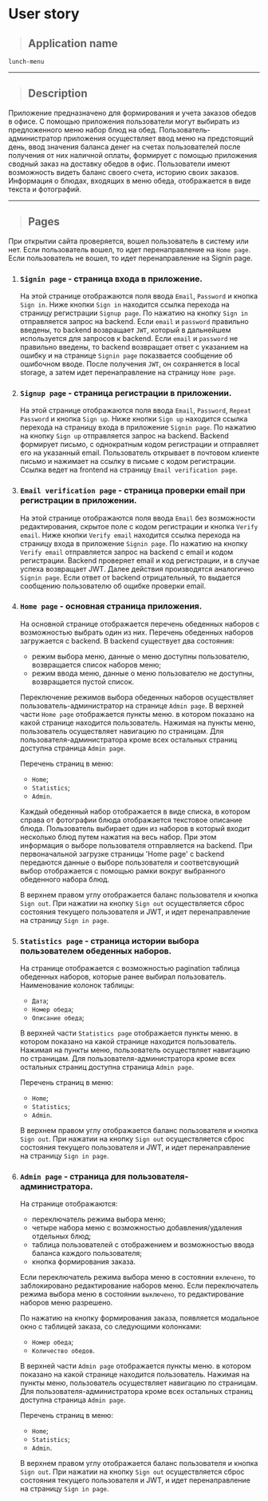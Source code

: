 # User story

> ## Application name

`lunch-menu`

---

> ## Description

Приложение предназначено для формирования и учета заказов обедов в офисе.
С помощью приложения пользователи могут выбирать из предложенного меню набор блюд на обед. Пользователь-администратор приложения осуществляет ввод меню на предстоящий день, ввод значения баланса денег на счетах пользователей после получения от них наличной оплаты, формирует с помощью приложения сводный заказ на доставку обедов в офис. Пользователи имеют возможность видеть баланс своего счета, историю своих заказов. Информация о блюдах, входящих в меню обеда, отображается в виде текста и фотографий.

---

> ## Pages

При открытии сайта проверяется, вошел пользователь в систему или нет. Если пользователь вошел, то идет перенаправление на `Home page`. Если пользователь не вошел, то идет перенаправление на Signin page.

1.  ### `Signin page` - страница входа в приложение.

    На этой странице отображаются поля ввода `Email`, `Password` и кнопка `Sign in`.
    Ниже кнопки `Sign in` находится ссылка перехода на страницу регистрации `Signup page`.
    По нажатию на кнопку `Sign in` отправляется запрос на backend. Если `email` и `password` правильно введены, то backend возвращает `JWT`, который в дальнейшем используется для запросов к backend. Если `email` и `password` не правильно введены, то backend возвращает ответ с указанием на ошибку и на странице `Signin page` показвается сообщение об ошибочном вводе. После получения `JWT`, он сохраняется в local storage, а затем идет перенаправление на страницу `Home page`.

2.  ### `Signup page` - страница регистрации в приложении.

    На этой странице отображаются поля ввода `Email`, `Password`, `Repeat Password` и кнопка `Sign up`.
    Ниже кнопки `Sign up` находится ссылка перехода на страницу входа в приложение `Signin page`.
    По нажатию на кнопку `Sign up` отправляется запрос на backend. Backend формирует письмо, с однократным кодом регистрации и отправляет его на указанный email. Пользователь открывает в почтовом клиенте письмо и нажимает на ссылку в письме с кодом регистрации. Ссылка ведет на frontend на страницу `Email verification page`.

3.  ### `Email verification page` - страница проверки email при регистрации в приложении.

    На этой странице отображаются поля ввода `Email` без возможности редактирования, скрытое поле с кодом регистрации и кнопка `Verify email`.
    Ниже кнопки `Verify email` находится ссылка перехода на страницу входа в приложение `Signin page`.
    По нажатию на кнопку `Verify email` отправляется запрос на backend с email и кодом регистрации. Backend проверяет email и код регистрации, и в случае успеха возвращает JWT. Далее действия производятся аналогично `Signin page`. Если ответ от backend отрицательный, то выдается сообщению пользователю об ощибке проверки email.

4.  ### `Home page` - основная страница приложения.

    На основной странице отображается перечень обеденных наборов с возможностью выбрать один из них. Перечень обеденных наборов загружается с backend.
    В backend существует два состояния:

    - режим выбора меню, данные о меню доступны пользователю, возвращается список наборов меню;
    - режим ввода меню, данные о меню пользователю не доступны, возвращается пустой список.

    Переключение режимов выбора обеденных наборов осуществляет пользователь-администратор на странице `Admin page`.
    В верхней части `Home page` отображается пункты меню. в котором показано на какой странице находится пользователь. Нажимая на пункты меню, пользователь осуществляет навигацию по страницам. Для пользователя-администратора кроме всех остальных страниц доступна страница `Admin page`.

    Перечень страниц в меню:

    - `Home`;
    - `Statistics`;
    - `Admin`.

    Каждый обеденный набор отображается в виде списка, в котором справа от фотографии блюда отображается текстовое описание блюда. Пользователь выбирает один из наборов в который входит несколько блюд путем нажатия на весь набор. При этом информация о выборе пользователя отправляется на backend. При первоначальной загрузке страницы 'Home page' с backend передаются данные о выборе пользователя и соответсвующий выбор отображается с помощью рамки вокруг выбранного обеденного набора блюд.

    В верхнем правом углу отображается баланс пользователя и кнопка `Sign out`. При нажатии на кнопку `Sign out` осуществляется сброс состояния текущего пользователя и JWT, и идет перенаправление на страницу `Sign in page`.

5.  ### `Statistics page` - страница истории выбора пользователем обеденных наборов.

    На странице отображается с возможностью pagination таблица обеденных наборов, которые ранее выбирал пользователь.
    Наименование колонок таблицы:

    - `Дата`;
    - `Номер обеда`;
    - `Описание обеда`;

    В верхней части `Statistics page` отображается пункты меню. в котором показано на какой странице находится пользователь. Нажимая на пункты меню, пользователь осуществляет навигацию по страницам. Для пользователя-администратора кроме всех остальных страниц доступна страница `Admin page`.

    Перечень страниц в меню:

    - `Home`;
    - `Statistics`;
    - `Admin`.

    В верхнем правом углу отображается баланс пользователя и кнопка `Sign out`. При нажатии на кнопку `Sign out` осуществляется сброс состояния текущего пользователя и JWT, и идет перенаправление на страницу `Sign in page`.

6.  ### `Admin page` - страница для пользователя-администратора.

    На странице отображаются:

    - переключатель режима выбора меню;
    - четыре набора меню с возможностью добавления/удаления отдельных блюд;
    - таблица пользователей с отображением и возможностью ввода баланса каждого пользователя;
    - кнопка формирования заказа.

    Если переключатель режима выбора меню в состоянии `включено`, то заблокировано редактирование наборов меню. Если переключатель режима выбора меню в состоянии `выключено`, то редактирование наборов меню разрешено.

    По нажатию на кнопку формирования заказа, появляется модальное окно с таблицей заказа, со следующими колонками:

    - `Номер обеда`;
    - `Количество обедов`.

    В верхней части `Admin page` отображается пункты меню. в котором показано на какой странице находится пользователь. Нажимая на пункты меню, пользователь осуществляет навигацию по страницам. Для пользователя-администратора кроме всех остальных страниц доступна страница `Admin page`.

    Перечень страниц в меню:

    - `Home`;
    - `Statistics`;
    - `Admin`.

    В верхнем правом углу отображается баланс пользователя и кнопка `Sign out`. При нажатии на кнопку `Sign out` осуществляется сброс состояния текущего пользователя и JWT, и идет перенаправление на страницу `Sign in page`.
